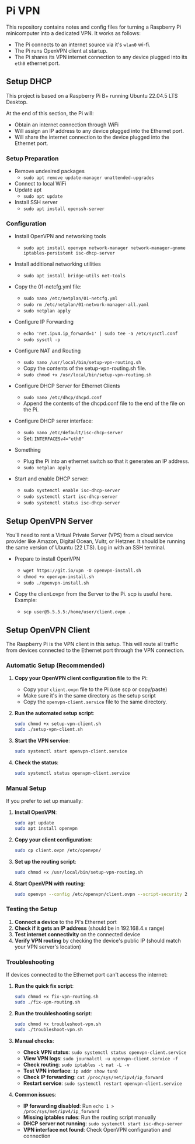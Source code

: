 # Pi VPN

This repository contains notes and config files for turning a Raspberry Pi minicomputer into a dedicated VPN. It works as follows:
- The Pi connects to an internet source via it's `wlan0` wi-fi.
- The Pi runs OpenVPN client at startup.
- The Pi shares its VPN internet connection to any device plugged into its `eth0` ethernet port.

## Setup DHCP

This project is based on a Raspberry Pi B+ running Ubuntu 22.04.5 LTS Desktop.

At the end of this section, the Pi will:
- Obtain an internet connection through WiFi
- Will assign an IP address to any device plugged into the Ethernet port.
- Will share the internet connection to the device plugged into the Ethernet port.

### Setup Preparation
- Remove undesired packages
  - `sudo apt remove update-manager unattended-upgrades`
- Connect to local WiFi
- Update apt
  - `sudo apt update`
- Install SSH server
  - `sudo apt install openssh-server`

### Configuration

- Install OpenVPN and networking tools
  - `sudo apt install openvpn network-manager network-manager-gnome iptables-persistent isc-dhcp-server`

- Install additional networking utilities
  - `sudo apt install bridge-utils net-tools`

- Copy the 01-netcfg.yml file:
  - `sudo nano /etc/netplan/01-netcfg.yml`
  - `sudo rm /etc/netplan/01-network-manager-all.yaml`
  - `sudo netplan apply`

- Configure IP Forwarding
  - `echo 'net.ipv4.ip_forward=1' | sudo tee -a /etc/sysctl.conf`
  - `sudo sysctl -p`

- Configure NAT and Routing
  - `sudo nano /usr/local/bin/setup-vpn-routing.sh`
  - Copy the contents of the setup-vpn-routing.sh file.
  - `sudo chmod +x /usr/local/bin/setup-vpn-routing.sh`

- Configure DHCP Server for Ethernet Clients
  - `sudo nano /etc/dhcp/dhcpd.conf`
  - Append the contents of the dhcpd.conf file to the end of the file on the Pi.

- Configure DHCP serer interface:
  - `sudo nano /etc/default/isc-dhcp-server`
  - Set: `INTERFACESv4="eth0"`

- Something
  - Plug the Pi into an ethernet switch so that it generates an IP address.
  - `sudo netplan apply`


- Start and enable DHCP server:
  - `sudo systemctl enable isc-dhcp-server`
  - `sudo systemctl start isc-dhcp-server`
  - `sudo systemctl status isc-dhcp-server`

## Setup OpenVPN Server

You'll need to rent a Virtual Private Server (VPS) from a cloud service provider like Amazon, Digital Ocean, Vultr, or Hetzner. It should be running the same version of Ubuntu (22 LTS). Log in with an SSH terminal.

- Prepare to install OpenVPN 
  - `wget https://git.io/vpn -O openvpn-install.sh`
  - `chmod +x openvpn-install.sh`
  - `sudo ./openvpn-install.sh`

- Copy the client.ovpn from the Server to the Pi. scp is useful here. Example:
  - `scp user@5.5.5.5:/home/user/client.ovpn .`

## Setup OpenVPN Client

The Raspberry Pi is the VPN client in this setup. This will route all traffic from devices connected to the Ethernet port through the VPN connection.

### Automatic Setup (Recommended)

1. **Copy your OpenVPN client configuration file** to the Pi:
   - Copy your `client.ovpn` file to the Pi (use scp or copy/paste)
   - Make sure it's in the same directory as the setup script
   - Copy the `openvpn-client.service` file to the same directory.

2. **Run the automated setup script**:
   ```bash
   sudo chmod +x setup-vpn-client.sh
   sudo ./setup-vpn-client.sh
   ```

3. **Start the VPN service**:
   ```bash
   sudo systemctl start openvpn-client.service
   ```

4. **Check the status**:
   ```bash
   sudo systemctl status openvpn-client.service
   ```

### Manual Setup

If you prefer to set up manually:

1. **Install OpenVPN**:
   ```bash
   sudo apt update
   sudo apt install openvpn
   ```

2. **Copy your client configuration**:
   ```bash
   sudo cp client.ovpn /etc/openvpn/
   ```

3. **Set up the routing script**:
   ```bash
   sudo chmod +x /usr/local/bin/setup-vpn-routing.sh
   ```

4. **Start OpenVPN with routing**:
   ```bash
   sudo openvpn --config /etc/openvpn/client.ovpn --script-security 2 --up /usr/local/bin/setup-vpn-routing.sh
   ```

### Testing the Setup

1. **Connect a device** to the Pi's Ethernet port
2. **Check if it gets an IP address** (should be in 192.168.4.x range)
3. **Test internet connectivity** on the connected device
4. **Verify VPN routing** by checking the device's public IP (should match your VPN server's location)

### Troubleshooting

If devices connected to the Ethernet port can't access the internet:

1. **Run the quick fix script**:
   ```bash
   sudo chmod +x fix-vpn-routing.sh
   sudo ./fix-vpn-routing.sh
   ```

2. **Run the troubleshooting script**:
   ```bash
   sudo chmod +x troubleshoot-vpn.sh
   sudo ./troubleshoot-vpn.sh
   ```

3. **Manual checks**:
   - **Check VPN status**: `sudo systemctl status openvpn-client.service`
   - **View VPN logs**: `sudo journalctl -u openvpn-client.service -f`
   - **Check routing**: `sudo iptables -t nat -L -v`
   - **Test VPN interface**: `ip addr show tun0`
   - **Check IP forwarding**: `cat /proc/sys/net/ipv4/ip_forward`
   - **Restart service**: `sudo systemctl restart openvpn-client.service`

4. **Common issues**:
   - **IP forwarding disabled**: Run `echo 1 > /proc/sys/net/ipv4/ip_forward`
   - **Missing iptables rules**: Run the routing script manually
   - **DHCP server not running**: `sudo systemctl start isc-dhcp-server`
   - **VPN interface not found**: Check OpenVPN configuration and connection

